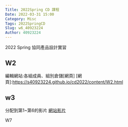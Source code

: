 ```yaml
---
Title: 2022Spring CD 課程
Date: 2022-03-31 15:00
Category: Misc
Tags: 2022SpringCD
Slug: w6_40923224
Author: 40923224
---
```


2022 Spring 協同產品設計實習

<!-- PELICAN_END_SUMMARY -->

W2
----
編輯網站:各組成員、組別倉儲[網頁]
[網頁]:https://s40923224.github.io/cd2022/content/W2.html

w3
----
分配到第1~第6的影片
[網站影片]

[網站影片]:https://s40923224.github.io/cd2022/content/W3.html

W7


